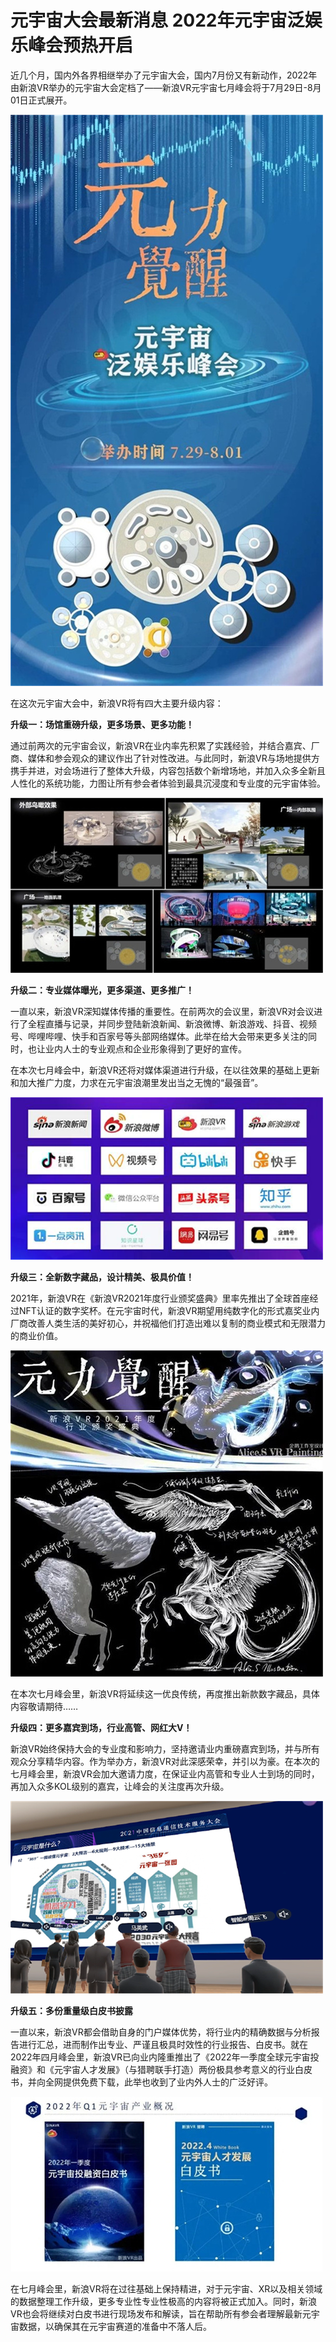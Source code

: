 # 元宇宙大会最新消息 2022年元宇宙泛娱乐峰会预热开启

近几个月，国内外各界相继举办了元宇宙大会，国内7月份又有新动作，2022年由新浪VR举办的元宇宙大会定档了——新浪VR元宇宙七月峰会将于7月29日-8月01日正式展开。

![配图一](224e-9ebe3d7bb9144b2fdb7126b64e7e1eb5.jpg)

在这次元宇宙大会中，新浪VR将有四大主要升级内容：

**升级一：场馆重磅升级，更多场景、更多功能！**

通过前两次的元宇宙会议，新浪VR在业内率先积累了实践经验，并结合嘉宾、厂商、媒体和参会观众的建议作出了针对性改进。与此同时，新浪VR与场地提供方携手并进，对会场进行了整体大升级，内容包括数个新增场地，并加入众多全新且人性化的系统功能，力图让所有参会者体验到最具沉浸度和专业度的元宇宙体验。

![配图一](b5b9-c663f35b0bcc88ca117a59b0c4b22509.jpg)

**升级二：专业媒体曝光，更多渠道、更多推广！**

一直以来，新浪VR深知媒体传播的重要性。在前两次的会议里，新浪VR对会议进行了全程直播与记录，并同步登陆新浪新闻、新浪微博、新浪游戏、抖音、视频号、哔哩哔哩、快手和百家号等头部网络媒体。此举在给大会带来更多关注的同时，也让业内人士的专业观点和企业形象得到了更好的宣传。

在本次七月峰会中，新浪VR还将对媒体渠道进行升级，在以往效果的基础上更新和加大推广力度，力求在元宇宙浪潮里发出当之无愧的“最强音”。

![配图一](252a-c3745db5e624666ba5bc980a3bdc2b82.png)

**升级三：全新数字藏品，设计精美、极具价值！**

2021年，新浪VR在《新浪VR2021年度行业颁奖盛典》里率先推出了全球首座经过NFT认证的数字奖杯。在元宇宙时代，新浪VR期望用纯数字化的形式嘉奖业内厂商改善人类生活的美好初心，并祝福他们打造出难以复制的商业模式和无限潜力的商业价值。

![配图一](76af-18df68e71d2dbaaf4e78aad29160a6fe.jpg)


在本次七月峰会里，新浪VR将延续这一优良传统，再度推出新款数字藏品，具体内容敬请期待……

**升级四：更多嘉宾到场，行业高管、网红大V！**

新浪VR始终保持大会的专业度和影响力，坚持邀请业内重磅嘉宾到场，并与所有观众分享精华内容。作为举办方，新浪VR对此深感荣幸，并引以为豪。在本次的七月峰会里，新浪VR会加大邀请力度，在保证业内高管和专业人士到场的同时，再加入众多KOL级别的嘉宾，让峰会的关注度再次升级。

![配图一](2348-3bebf23b50957418f865134c58412b36.png)

**升级五：多份重量级白皮书披露**

一直以来，新浪VR都会借助自身的门户媒体优势，将行业内的精确数据与分析报告进行汇总，进而制作出专业、严谨且极具时效性的行业报告、白皮书。就在2022年四月峰会里，新浪VR已向业内隆重推出了《2022年一季度全球元宇宙投融资》和《元宇宙人才发展》（与猎聘联手打造）两份极具参考意义的行业白皮书，并向全网提供免费下载，此举也收到了业内外人士的广泛好评。

![配图一](b0c6-e34db8f1958b8b01946dc4e5107665ab.jpg)


在七月峰会里，新浪VR将在过往基础上保持精进，对于元宇宙、XR以及相关领域的数据整理工作升级，更多专业性专业性极高的内容将被正式加入。同时，新浪VR也会将继续对白皮书进行现场发布和解读，旨在帮助所有参会者理解最新元宇宙数据，以确保其在元宇宙赛道的准备中不落人后。
